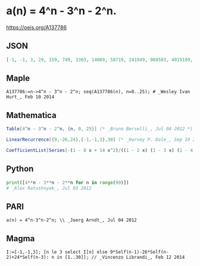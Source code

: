 # a\(n\) \= 4^n \- 3^n \- 2^n\.
https://oeis.org/A137786
## JSON
```JSON
[-1, -1, 3, 29, 159, 749, 3303, 14069, 58719, 241949, 988503, 4015109, 16241679, 65506349, 263636103, 1059360149, 4251855039, 17050597949, 68331794103, 273715121189, 1096023794799, 4387584060749, 17560800790503, 70274592610229, 281192530396959, 1125052584678749]
```
## Maple
```Maple
A137786:=n->4^n - 3^n - 2^n; seq(A137786(n), n=0..25); # _Wesley Ivan Hurt_, Feb 10 2014
```
## Mathematica
```Mathematica
Table[4^n - 3^n - 2^n, {n, 0, 25}] (* _Bruno Berselli_, Jul 04 2012 *)
```
```Mathematica
LinearRecurrence[{9,-26,24},{-1,-1,3},30] (* _Harvey P. Dale_, Sep 19 2012 *)
```
```Mathematica
CoefficientList[Series[-(1 - 8 x + 14 x^2)/((1 - 2 x) (1 - 3 x) (1 - 4 x)), {x, 0, 40}], x] (* _Vincenzo Librandi_, Feb 12 2014 *)
```
## Python
```Python
print([4**n - 3**n - 2**n for n in range(99)])
# _Alex Ratushnyak_, Jul 03 2012
```
## PARI
```PARI
a(n) = 4^n-3^n-2^n; \\ _Joerg Arndt_, Jul 04 2012
```
## Magma
```Magma
I:=[-1,-1,3]; [n le 3 select I[n] else 9*Self(n-1)-26*Self(n-2)+24*Self(n-3): n in [1..30]]; // _Vincenzo Librandi_, Feb 12 2014
```
